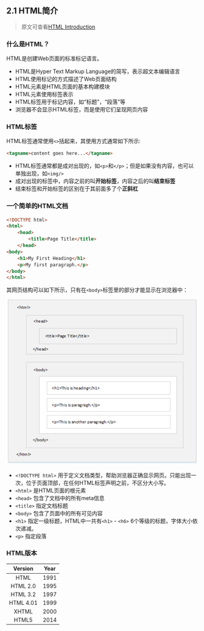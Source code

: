 ## 2.1 HTML简介

> 原文可查看[HTML Introduction](https://www.w3schools.com/html/html_intro.asp)

### 什么是HTML？

HTML是创建Web页面的标准标记语言。

- HTML是Hyper Text Markup Language的简写，表示超文本编辑语言
- HTML使用标记的方式描述了Web页面结构
- HTML元素是HTML页面的基本构建模块
- HTML元素使用标签表示
- HTML标签用于标记内容，如“标题”，“段落”等
- 浏览器不会显示HTML标签，而是使用它们呈现网页内容

### HTML标签

HTML标签通常使用`<>`括起来，其使用方式通常如下所示:

```html
<tagname>content goes here...</tagname>
```

- HTML标签通常都是成对出现的，如`<p>`和`</p>`；但是如果没有内容，也可以单独出现，如`<img/>`
- 成对出现的标签中，内容之前的叫**开始标签**，内容之后的叫**结束标签**
- 结束标签和开始标签的区别在于其前面多了个**正斜杠**

### **一个**简单的HTML文档

```html
<!DOCTYPE html>
<html>
    <head>
    	<title>Page Title</title>
    </head>
<body>
    <h1>My First Heading</h1>
    <p>My first paragraph.</p>
</body>
</html>
```

其网页结构可以如下所示，只有在`<body>`标签里的部分才能显示在浏览器中：

![简单HTML文档网页结构图](images\simple_html_page_structure.png)

- `<!DOCTYPE html>` 用于定义文档类型，帮助浏览器正确显示网页。只能出现一次，位于页面顶部，在任何HTML标签声明之前，不区分大小写。
- `<html>` 是HTML页面的根元素
- `<head>` 包含了文档中的所有meta信息
- `<title>` 指定文档标题
- `<body>` 包含了页面中的所有可见内容
- `<h1>` 指定一级标题，HTML中一共有`<h1>` - `<h6>` 6个等级的标题，字体大小依次递减。
- `<p>` 指定段落

### HTML版本

|  Version  | Year |
| :-------: | :--: |
|   HTML    | 1991 |
| HTML 2.0  | 1995 |
| HTML 3.2  | 1997 |
| HTML 4.01 | 1999 |
|   XHTML   | 2000 |
|   HTML5   | 2014 |